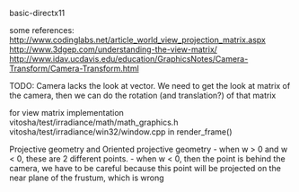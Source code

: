 basic-directx11

some references:
http://www.codinglabs.net/article_world_view_projection_matrix.aspx
http://www.3dgep.com/understanding-the-view-matrix/
http://www.idav.ucdavis.edu/education/GraphicsNotes/Camera-Transform/Camera-Transform.html

TODO:
Camera lacks the look at vector. We need to get the look at matrix of the camera, then we can do the rotation (and translation?) of that matrix

for view matrix implementation
vitosha/test/irradiance/math/math_graphics.h
vitosha/test/irradiance/win32/window.cpp in render_frame()

Projective geometry and Oriented projective geometry
    - when w > 0 and w < 0, these are 2 different points.
    - when w < 0, then the point is behind the camera, we have to be careful because this point will be projected on the near plane of the frustum, which is wrong
